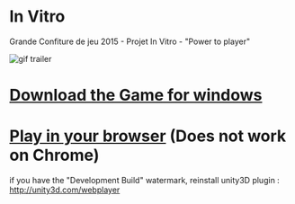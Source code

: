 # In Vitro
Grande Confiture de jeu 2015 - Projet In Vitro - "Power to player"

![gif trailer](/InVitro_Trailer.gif)

# <a href="http://github.com/PrTesla/Ragdoll/releases">Download the Game for windows</a>

# <a href="http://dreamirl.com/jams/gcj15/invitro/">Play in your browser</a> (Does not work on Chrome)



if you have the "Development Build" watermark, reinstall unity3D plugin : http://unity3d.com/webplayer
